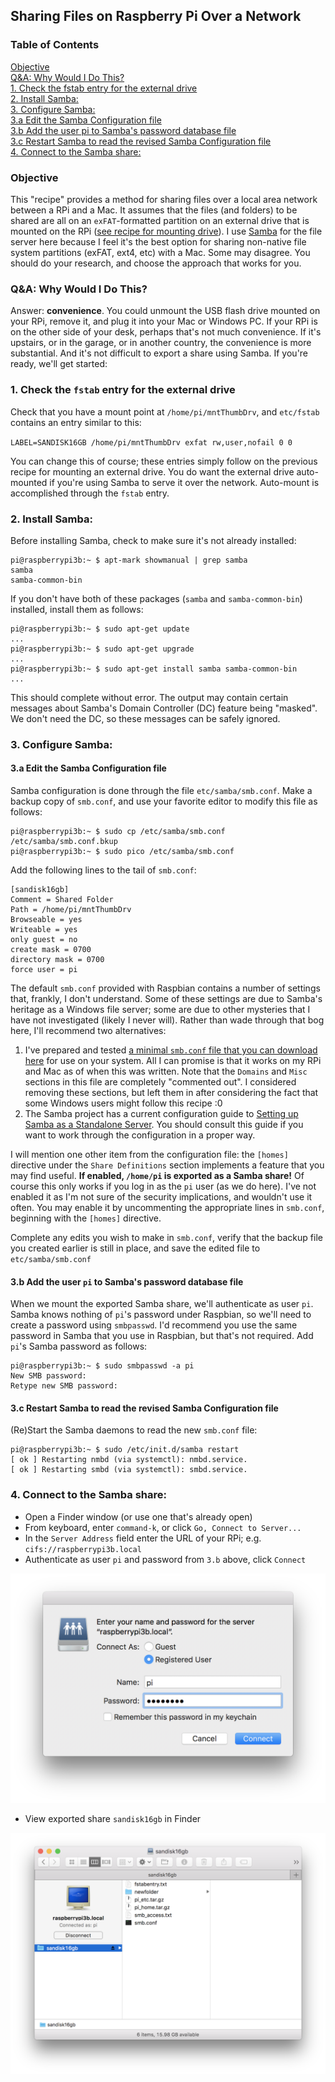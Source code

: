 ## Sharing Files on Raspberry Pi Over a Network

### Table of Contents  

   [Objective](#objective)  
   [Q&amp;A: Why Would I Do This?](#qa-why-would-i-do-this)  
   [1. Check the fstab entry for the external drive](#1-check-the-fstab-entry-for-the-external-drive)  
   [2. Install Samba:](#2-install-samba)  
   [3. Configure Samba:](#3-configure-samba)  
   [3.a Edit the Samba Configuration file](#3a-edit-the-samba-configuration-file)  
   [3.b Add the user pi to Samba's password database file](#3b-add-the-user-pi-to-sambas-password-database-file)  
   [3.c Restart Samba to read the revised Samba Configuration file](#3c-restart-samba-to-read-the-revised-samba-configuration-file)  
   [4. Connect to the Samba share:](#4-connect-to-the-samba-share)  

### Objective

This "recipe" provides a method for sharing files over a local area network between a RPi and a Mac. It assumes that the files (and folders) to be shared are all on an `exFAT`-formatted partition on an external drive that is mounted on the RPi ([see recipe for mounting drive](ExternalDrives.md)). I use [Samba](https://www.samba.org/) for the file server here because I feel it's the best option for sharing non-native file system partitions (exFAT, ext4, etc) with a Mac. Some may disagree. You should do your research, and choose the approach that works for you. 

### Q&A: Why Would I Do This?

Answer: __convenience__. You could unmount the USB flash drive mounted on your RPi, remove it, and plug it into your Mac or Windows PC. If your RPi is on the other side of your desk, perhaps that's not much convenience. If it's upstairs, or in the garage, or in another country, the convenience is more substantial. And it's not difficult to export a share using Samba. If you're ready, we'll get started: 

### 1. Check the `fstab` entry for the external drive

Check that you have a mount point at `/home/pi/mntThumbDrv`, and `etc/fstab` contains an entry similar to this: 

`LABEL=SANDISK16GB /home/pi/mntThumbDrv exfat rw,user,nofail 0 0` 

You can change this of course; these entries simply follow on the previous recipe for mounting an external drive. You do want the external drive auto-mounted if you're using Samba to serve it over the network. Auto-mount is accomplished through the `fstab` entry. 

### 2. Install Samba:

Before installing Samba, check to make sure it's not already installed: 

    pi@raspberrypi3b:~ $ apt-mark showmanual | grep samba
    samba
    samba-common-bin

If you don't have both of these packages (`samba` and `samba-common-bin`) installed, install them as follows: 

    pi@raspberrypi3b:~ $ sudo apt-get update
    ...
    pi@raspberrypi3b:~ $ sudo apt-get upgrade
    ...
    pi@raspberrypi3b:~ $ sudo apt-get install samba samba-common-bin 
    ...

This should complete without error. The output may contain certain messages about Samba's Domain Controller (DC) feature being "masked". We don't need the DC, so these messages can be safely ignored. 

### 3. Configure Samba:

#### 3.a Edit the Samba Configuration file

Samba configuration is done through the file `etc/samba/smb.conf`. Make a backup copy of `smb.conf`, and use your favorite editor to modify this file as follows: 

    pi@raspberrypi3b:~ $ sudo cp /etc/samba/smb.conf /etc/samba/smb.conf.bkup
    pi@raspberrypi3b:~ $ sudo pico /etc/samba/smb.conf

Add the following lines to the tail of `smb.conf`:

    [sandisk16gb]
    Comment = Shared Folder
    Path = /home/pi/mntThumbDrv
    Browseable = yes
    Writeable = yes
    only guest = no
    create mask = 0700
    directory mask = 0700
    force user = pi

The default `smb.conf` provided with Raspbian contains a number of settings that, frankly, I don't understand. Some of these settings are due to Samba's heritage as a Windows file server; some are due to other mysteries that I have not investigated (likely I never will). Rather than wade through that bog here, I'll recommend two alternatives:

1. I've prepared and tested [a minimal `smb.conf` file that you can download here](seamus_smb.conf) for use on your system. All I can promise is that it works on my RPi and Mac as of when this was written. Note that the `Domains` and `Misc` sections in this file are completely "commented out". I considered removing these sections, but left them in after considering the fact that some Windows users might follow this recipe  :0    
2. The Samba project has a current configuration guide to [Setting up Samba as a Standalone Server](https://wiki.samba.org/index.php/Setting_up_Samba_as_a_Standalone_Server). You should consult this guide if you want to work through the configuration in a proper way. 

I will mention one other item from the configuration file: the `[homes]` directive under the `Share Definitions` section implements a feature that you may find useful. __If enabled, `/home/pi` is exported as a Samba share!__ Of course this only works if you log in as the `pi` user (as we do here). I've not enabled it as I'm not sure of the security implications, and wouldn't use it often. You may enable it by uncommenting the appropriate lines in `smb.conf`, beginning with the `[homes]` directive. 

Complete any edits you wish to make in `smb.conf`, verify that the backup file you created earlier is still in place, and save the edited file to `etc/samba/smb.conf`

#### 3.b Add the user `pi` to Samba's password database file

When we mount the exported Samba share, we'll authenticate as user `pi`. Samba knows nothing of `pi`'s password under Raspbian, so we'll need to create a password using `smbpasswd`. I'd recommend you use the same password in Samba that you use in Raspbian, but that's not required. Add `pi`'s Samba password as follows: 

    pi@raspberrypi3b:~ $ sudo smbpasswd -a pi 
    New SMB password:
    Retype new SMB password:

#### 3.c Restart Samba to read the revised Samba Configuration file

(Re)Start the Samba daemons to read the new `smb.conf` file: 

    pi@raspberrypi3b:~ $ sudo /etc/init.d/samba restart 
    [ ok ] Restarting nmbd (via systemctl): nmbd.service. 
    [ ok ] Restarting smbd (via systemctl): smbd.service. 

### 4. Connect to the Samba share:

- Open a Finder window (or use one that's already open) 
- From keyboard, enter `command-k`, or click `Go, Connect to Server...`
- In the `Server Address` field enter the URL of your RPi; e.g. `cifs://raspberrypi3b.local` 
- Authenticate as user `pi` and password from `3.b` above, click `Connect` 

<img src="pix/samba_auth.png" alt="Samba Authentication" width="520">

- View exported share `sandisk16gb` in Finder 

<img src="pix/sambashare_finder.png" alt="Samba Share in Finder" width="520">

